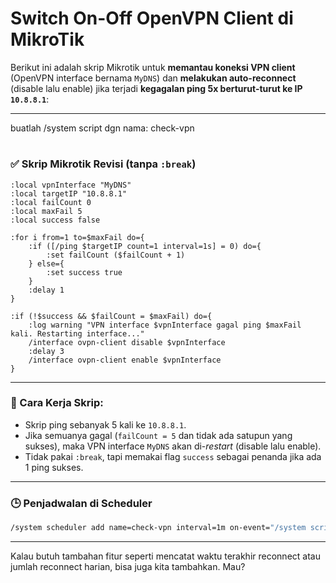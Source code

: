 # Switch On-Off OpenVPN Client di MikroTik
Berikut ini adalah skrip Mikrotik untuk **memantau koneksi VPN client** (OpenVPN interface bernama `MyDNS`) dan **melakukan auto-reconnect** (disable lalu enable) jika terjadi **kegagalan ping 5x berturut-turut ke IP `10.8.8.1`**:

---
buatlah /system script dgn nama: check-vpn
#
### ✅ **Skrip Mikrotik Revisi (tanpa `:break`)**
```mikrotik
:local vpnInterface "MyDNS"
:local targetIP "10.8.8.1"
:local failCount 0
:local maxFail 5
:local success false

:for i from=1 to=$maxFail do={
    :if ([/ping $targetIP count=1 interval=1s] = 0) do={
        :set failCount ($failCount + 1)
    } else={
        :set success true
    }
    :delay 1
}

:if (!$success && $failCount = $maxFail) do={
    :log warning "VPN interface $vpnInterface gagal ping $maxFail kali. Restarting interface..."
    /interface ovpn-client disable $vpnInterface
    :delay 3
    /interface ovpn-client enable $vpnInterface
}
```

---

### 🔁 Cara Kerja Skrip:
- Skrip ping sebanyak 5 kali ke `10.8.8.1`.
- Jika semuanya gagal (`failCount = 5` dan tidak ada satupun yang sukses), maka VPN interface `MyDNS` akan di-*restart* (disable lalu enable).
- Tidak pakai `:break`, tapi memakai flag `success` sebagai penanda jika ada 1 ping sukses.

---

### 🕒 Penjadwalan di Scheduler
```bash
/system scheduler add name=check-vpn interval=1m on-event="/system script run check-vpn" start-time=startup
```

---

Kalau butuh tambahan fitur seperti mencatat waktu terakhir reconnect atau jumlah reconnect harian, bisa juga kita tambahkan. Mau?
